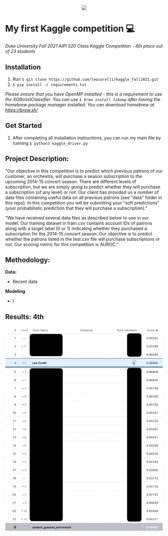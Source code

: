<p align="center"><img align="center" width="300px" src="https://upload.wikimedia.org/wikipedia/commons/7/7c/Kaggle_logo.png"></p>

# My first Kaggle competition 💻
*Duke University Fall 2021 AIPI 520 Class Kaggle Competition - 4th place out of 23 students*

## Installation
1) Run ```$ git clone https://github.com/leocorelli/kaggle_fall2021.git```
2) ```$ pip install -r requirements.txt```

*Please ensure that you have OpenMP installed - this is a requirement to use the XGBoostClassifier. You can use ```$ brew install libomp``` after having the homebrew package manager installed. You can download homebrew at https://brew.sh/*

## Get Started
1) After completing all installation instructions, you can run my main file by running ```$ python3 kaggle_driver.py```


## Project Description: 
"Our objective in this competition is to predict which previous patrons of our customer, an orchestra, will purchase a season subscription to the upcoming 2014-15 concert season. There are different levels of subscription, but we are simply going to predict whether they will purchase a subscription (of any level) or not. Our client has provided us a number of data files containing useful data on all previous patrons (see "data" folder in this repo). In this competition you will be submitting your "soft predictions" (your probabilistic prediction that they will purchase a subscription)."

"We have received several data files as described below to use in our model. Our training dataset in train.csv contains account IDs of patrons along with a target label (0 or 1) indicating whether they purchased a subscription for the 2014-15 concert season. Our objective is to predict whether the patrons listed in the test.csv file will purchase subscriptions or not. Our scoring metric for this competition is AUROC."

## Methodology:
**Data:**
- Recent data 

**Modeling**
- I 

## Results: 4th
<p align="center"><img align="center" width="700px" src="assets/kaggle_leaderboard.png"></p>

